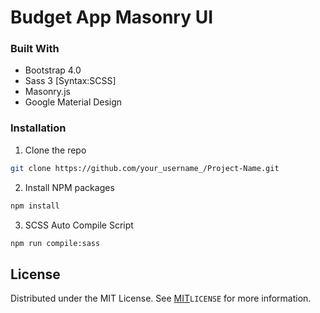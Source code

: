 # Budget App Masonry UI

### Built With

* Bootstrap 4.0
* Sass 3 [Syntax:SCSS]
* Masonry.js
* Google Material Design

### Installation

1. Clone the repo
```sh
git clone https://github.com/your_username_/Project-Name.git
```
2. Install NPM packages
```sh
npm install
```
3. SCSS Auto Compile Script
```sh
npm run compile:sass
```

<!-- LICENSE -->
## License

Distributed under the MIT License. See [MIT](LICENSE)`LICENSE` for more information.






